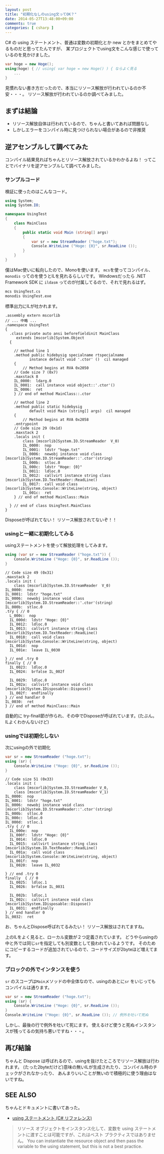 ```yaml
---
layout: post
title: "初期化なしのusing文ってOK？"
date: 2014-05-27T13:48:00+09:00
comments: true
categories: [ csharp ]
---
```


C# の using ステートメント、普通は変数の初期化とか new とかをまとめてやるものだと思ってたんですが、
某プロジェクトでusing文をこんな感じで使っているのを見かけました。

``` csharp
var hoge = new Hoge();
using(hoge) { // using( var hoge = new Hoge() ) { ならよく見る
    ...
}
```

見慣れない書き方だったので、本当にリソース解放が行われているのか不安・・・。
リソース解放が行われているのか調べてみました。

<!-- More -->

## まずは結論

- リソース解放自体は行われているので、ちゃんと書いてあれば問題なし
- しかしエラーをコンパイル時に見つけられない場合があるので非推奨

## 逆アセンブルして調べてみた

コンパイル結果見ればちゃんとリソース解放されているかわかるよね！
ってことでバイナリを逆アセンブルして調べてみました。

### サンプルコード

検証に使ったのはこんなコード。

``` csharp
using System;
using System.IO;

namespace UsingTest
{
    class MainClass
    {
        public static void Main (string[] args)
        {
            var sr = new StreamReader ("hoge.txt");
            Console.WriteLine ("Hoge: {0}", sr.ReadLine ());
        }
    }
}
```

僕はMac使いに転向したので、Monoを使います。
`mcs`を使ってコンパイル、`monodis` ってのを使うとILを見れるらしいです。
Windowsだったら .NET Framework SDK に `ildasm` ってのが付属してるので、それで見れるはず。

``` bash
mcs UsingTest.cs
monodis UsingTest.exe
```

標準出力にILが吐かれます。

``` plain
.assembly extern mscorlib
// ... 中略 ...
.namespace UsingTest
{
  .class private auto ansi beforefieldinit MainClass
  	 extends [mscorlib]System.Object
  {

    // method line 1
    .method public hidebysig specialname rtspecialname
           instance default void '.ctor' ()  cil managed
    {
        // Method begins at RVA 0x2050
	// Code size 7 (0x7)
	.maxstack 8
	IL_0000:  ldarg.0
	IL_0001:  call instance void object::'.ctor'()
	IL_0006:  ret
    } // end of method MainClass::.ctor

    // method line 2
    .method public static hidebysig
           default void Main (string[] args)  cil managed
    {
        // Method begins at RVA 0x2058
	.entrypoint
	// Code size 29 (0x1d)
	.maxstack 2
	.locals init (
		class [mscorlib]System.IO.StreamReader	V_0)
		IL_0000:  nop
		IL_0001:  ldstr "hoge.txt"
		IL_0006:  newobj instance void class [mscorlib]System.IO.StreamReader::'.ctor'(string)
		IL_000b:  stloc.0
		IL_000c:  ldstr "Hoge: {0}"
		IL_0011:  ldloc.0
		IL_0012:  callvirt instance string class [mscorlib]System.IO.TextReader::ReadLine()
		IL_0017:  call void class [mscorlib]System.Console::WriteLine(string, object)
		IL_001c:  ret
    } // end of method MainClass::Main

  } // end of class UsingTest.MainClass
}
```

Disposeが呼ばれてない！
リソース解放されてないぞ！！

### usingと一緒に初期化してみる

usingステートメントを使って解放処理をしてみます。

``` csharp
using (var sr = new StreamReader ("hoge.txt")) {
    Console.WriteLine ("Hoge: {0}", sr.ReadLine ());
}
```

``` plain
// Code size 49 (0x31)
.maxstack 2
.locals init (
    class [mscorlib]System.IO.StreamReader	V_0)
IL_0000:  nop
IL_0001:  ldstr "hoge.txt"
IL_0006:  newobj instance void class [mscorlib]System.IO.StreamReader::'.ctor'(string)
IL_000b:  stloc.0
.try { // 0
  L_000c:  nop
  IL_000d:  ldstr "Hoge: {0}"
  IL_0012:  ldloc.0
  IL_0013:  callvirt instance string class [mscorlib]System.IO.TextReader::ReadLine()
  IL_0018:  call void class [mscorlib]System.Console::WriteLine(string, object)
  IL_001d:  nop
  IL_001e:  leave IL_0030

} // end .try 0
finally { // 0
  IL_0023:  ldloc.0
  IL_0024:  brfalse IL_002f

  IL_0029:  ldloc.0
  IL_002a:  callvirt instance void class [mscorlib]System.IDisposable::Dispose()
  IL_002f:  endfinally
} // end handler 0
IL_0030:  ret
} // end of method MainClass::Main
```

自動的に try-finall節が作られ、その中でDisposeが呼ばれています。(たぶん。ILよくわかんないけど)


### usingでは初期化しない

次にusingの外で初期化

``` csharp
var sr = new StreamReader ("hoge.txt");
using (sr) {
    Console.WriteLine ("Hoge: {0}", sr.ReadLine ());
}
```

``` plain
// Code size 51 (0x33)
.locals init (
    class [mscorlib]System.IO.StreamReader V_0,
    class [mscorlib]System.IO.StreamReader V_1)
IL_0000:  nop
IL_0001:  ldstr "hoge.txt"
IL_0006:  newobj instance void class [mscorlib]System.IO.StreamReader::'.ctor'(string)
IL_000b:  stloc.0
IL_000c:  ldloc.0
IL_000d:  stloc.1
.try { // 0
  IL_000e:  nop
  IL_000f:  ldstr "Hoge: {0}"
  IL_0014:  ldloc.0
  IL_0015:  callvirt instance string class [mscorlib]System.IO.TextReader::ReadLine()
  IL_001a:  call void class [mscorlib]System.Console::WriteLine(string, object)
  IL_001f:  nop
  IL_0020:  leave IL_0032

} // end .try 0
finally  { // 0
  IL_0025:  ldloc.1
  IL_0026:  brfalse IL_0031

  IL_002b:  ldloc.1
  IL_002c:  callvirt instance void class [mscorlib]System.IDisposable::Dispose()
  IL_0031:  endfinally
} // end handler 0
IL_0032:  ret
```

お、ちゃんとDispose呼ばれてるみたい！
リソース解放はされてますね。

上のILをよく見ると、ローカル変数が２つ定義されています。
どうやらusingの中と外では同じ`sr`を指定しても別変数として扱われているようです。
そのためにコピーするコードが追加されているので、コードサイズが2byteほど増えてます。


### ブロックの外でインタンスを使う

`sr` のスコープは`Main`メソッドの中全体なので、usingのあとに`sr` をいじってもコンパイルは通ります。

``` csharp
var sr = new StreamReader ("hoge.txt");
using (sr) {
    Console.WriteLine ("Hoge: {0}", sr.ReadLine ());
}
Console.WriteLine ("Hoge: {0}", sr.ReadLine ()); // 例外を吐いて死ぬ
```

しかし、最後の行で例外を吐いて死にます。
使えるけど使うと死ぬインスタンスが残ってるの気持ち悪いですね・・・。


## 再び結論

ちゃんと Dispose は呼ばれるので、usingを抜けたところでリソース解放は行われます。
(たった2byteだけど)意味の無いILが生成されたり、コンパイル時のチェックがされなかったり、
あんまりいいことが無いので積極的に使う理由はないですね。


## SEE ALSO

ちゃんとドキュメントに書いてあった。

- [using ステートメント (C# リファレンス)](http://msdn.microsoft.com/ja-jp/library/yh598w02.aspx)

> リソース オブジェクトをインスタンス化して、変数を using ステートメントに渡すことは可能ですが、これはベスト プラクティスではありません。
> You can instantiate the resource object and then pass the variable to the using statement, but this is not a best practice.
